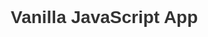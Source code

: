 # Vanilla JavaScript App

<!DOCTYPE html>
<html lang="en">
<head>
    <meta charset="UTF-8">
    <meta name="viewport" content="width=device-width, initial-scale=1.0">
    <title>Your Name - Resume</title>
    <style>
        body {
            font-family: Arial, sans-serif;
            line-height: 1.6;
            margin: 20px;
        }

        header, section, footer {
            margin-bottom: 20px;
        }

        h1, h2, h3, p {
            margin: 0;
        }

        header {
            text-align: center;
        }

        section {
            margin-left: 20px;
        }

        h1 {
            color: #333;
        }

        h2 {
            color: #555;
        }

        p {
            color: #777;
        }

        ul {
            list-style-type: none;
            padding: 0;
        }

        ul li {
            margin-bottom: 5px;
        }
    </style>
</head>
<body>

    <header>
        <h1>Your Name</h1>
        <p>Web Developer</p>
    </header>

    <section>
        <h2>Contact Information</h2>
        <p>Email: your.email@example.com</p>
        <p>Phone: (123) 456-7890</p>
        <p>LinkedIn: linkedin.com/in/yourname</p>
        <p>GitHub: github.com/yourusername</p>
    </section>

    <section>
        <h2>Education</h2>
        <p><strong>Degree in Computer Science</strong></p>
        <p>University of XYZ, Graduation Year</p>
    </section>

    <section>
        <h2>Skills</h2>
        <ul>
            <li>HTML5, CSS3</li>
            <li>JavaScript (ES6+)</li>
            <li>React.js</li>
            <li>Node.js</li>
            <li>Git and version control</li>
            <li>Responsive web design</li>
        </ul>
    </section>

    <section>
        <h2>Experience</h2>
        <p><strong>Web Developer Intern</strong></p>
        <p>XYZ Company, City, State - Summer 20XX</p>
        <ul>
            <li>Assisted in the development of a responsive website using HTML, CSS, and JavaScript</li>
            <li>Collaborated with the team to implement new features and fix bugs</li>
        </ul>
    </section>

    <footer>
        <p>References available upon request</p>
    </footer>

</body>
</html>
